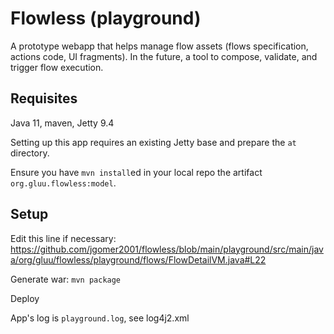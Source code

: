 # Flowless (playground)

A prototype webapp that helps manage flow assets (flows specification, actions code, UI fragments). In the future, a tool to compose, validate, and trigger flow execution.

## Requisites

Java 11, maven, Jetty 9.4

Setting up this app requires an existing Jetty base and prepare the `at` directory. 

Ensure you have `mvn install`ed in your local repo the artifact `org.gluu.flowless:model`.

## Setup

Edit this line if necessary: https://github.com/jgomer2001/flowless/blob/main/playground/src/main/java/org/gluu/flowless/playground/flows/FlowDetailVM.java#L22

Generate war: `mvn package`

Deploy

App's log is `playground.log`, see log4j2.xml
